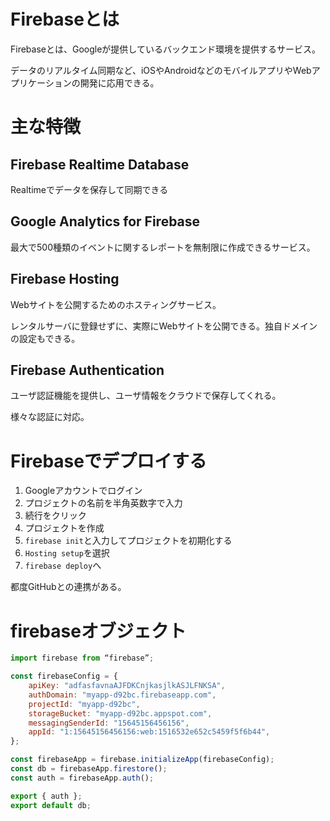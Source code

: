 # Firebaseとは

Firebaseとは、Googleが提供しているバックエンド環境を提供するサービス。

データのリアルタイム同期など、iOSやAndroidなどのモバイルアプリやWebアプリケーションの開発に応用できる。

# 主な特徴

## Firebase Realtime Database

Realtimeでデータを保存して同期できる

## Google Analytics for Firebase

最大で500種類のイベントに関するレポートを無制限に作成できるサービス。

## Firebase Hosting

Webサイトを公開するためのホスティングサービス。

レンタルサーバに登録せずに、実際にWebサイトを公開できる。独自ドメインの設定もできる。

## Firebase Authentication

ユーザ認証機能を提供し、ユーザ情報をクラウドで保存してくれる。

様々な認証に対応。

# Firebaseでデプロイする

1. Googleアカウントでログイン
2. プロジェクトの名前を半角英数字で入力
3. 続行をクリック
4. プロジェクトを作成
5. `firebase init`と入力してプロジェクトを初期化する
6. `Hosting setup`を選択
7. `firebase deploy`へ

都度GitHubとの連携がある。

# firebaseオブジェクト

```js
import firebase from “firebase”;

const firebaseConfig = {
    apiKey: "adfasfavnaAJFDKCnjkasjlkASJLFNKSA",
    authDomain: "myapp-d92bc.firebaseapp.com",
    projectId: "myapp-d92bc",
    storageBucket: "myapp-d92bc.appspot.com",
    messagingSenderId: "15645156456156",
    appId: "1:15645156456156:web:1516532e652c5459f5f6b44",
};

const firebaseApp = firebase.initializeApp(firebaseConfig);
const db = firebaseApp.firestore();
const auth = firebaseApp.auth();

export { auth };
export default db;
```
